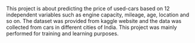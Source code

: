 This project is about predicting the price of used-cars based on 12 independent variables such as engine capacity, mileage, age, location and so on. The dataset was provided from kaggle website and the data was collected from cars in different cities of India. This project was mainly performed for training and learning purposes.
